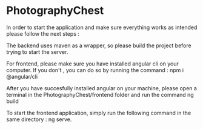# PhotographyChest
In order to start the application and make sure everything works as intended please follow the next steps :

The backend uses maven as a wrapper, so please build the project before trying to start the server.

For frontend, please make sure you have installed angular cli on your computer. If you don't , you can do so by running the command :
npm i @angular/cli

After you have succesfully installed angular on your machine, please open a terminal in the PhotographyChest/frontend folder and run the command ng build

To start the frontend application, simply run the following command in the same directory : 
ng serve.
